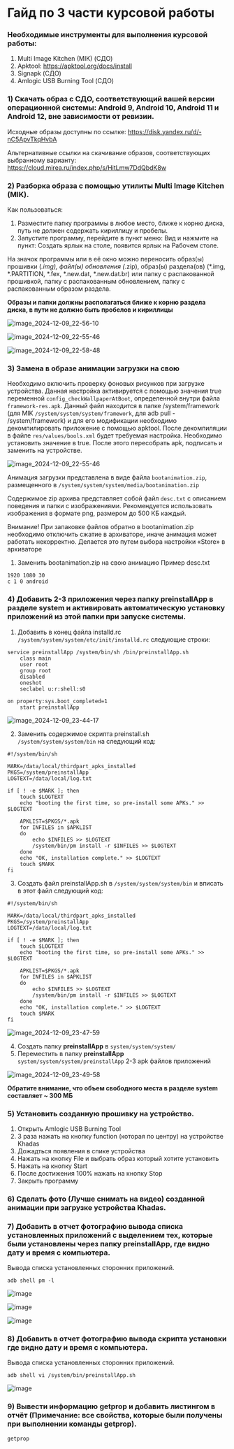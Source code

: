# Гайд по 3 части курсовой работы
### Необходимые инструменты для выполнения курсовой работы:

1. Multi Image Kitchen (MIK) (СДО)
2. Apktool: https://apktool.org/docs/install
3. Signapk (СДО)
4. Amlogic USB Burning Tool (СДО)

### 1) Скачать образ с СДО, соответствующий вашей версии операционной системы: Android 9, Android 10, Android 11 и Android 12, вне зависимости от ревизии.

Исходные образы доступны по ссылке: https://disk.yandex.ru/d/-nC5ApvTkqHvbA

Альтернативные ссылки на скачивание образов, соответствующих выбранному варианту: https://cloud.mirea.ru/index.php/s/HitLmw7DdQbdK8w

### 2) Разборка образа с помощью утилиты Multi Image Kitchen (MIK).
Как пользоваться:
1. Разместите папку программы в любое место, ближе к корню диска, путь не должен содержать кириллицу и пробелы.
2. Запустите программу, перейдите в пункт меню: Вид и нажмите на пункт: Создать ярлык на столе, появится ярлык на Рабочем столе.

На значок программы или в её окно можно переносить образ(ы) прошивки (*.img), файл(ы) обновления (*.zip), образ(ы) раздела(ов) (*.img, *.PARTITION, *.fex, *.new.dat, *.new.dat.br) или папку с распакованной прошивкой, папку с распакованным обновлением, папку с распакованным образом раздела.

**Образы и папки должны располагаться ближе к корню раздела диска, в пути не должно быть пробелов и кириллицы**

![image_2024-12-09_22-56-10](https://github.com/user-attachments/assets/2888e9f2-4096-4e82-ab67-ae5df20f44b0)

![image_2024-12-09_22-55-46](https://github.com/user-attachments/assets/38e6a7fc-4687-472f-93b4-cd0f2b5ff3d3)

![image_2024-12-09_22-58-48](https://github.com/user-attachments/assets/c0f5353b-ad77-47dd-ba26-fab03de507b0)

### 3) Замена в образе анимации загрузки на свою
Необходимо включить проверку фоновых рисунков при загрузке устройства. Данная настройка активируется с помощью значения true переменной ```config_checkWallpaperAtBoot```, определенной внутри файла ```framework-res.apk```. Данный файл находится в папке /system/framework (для MIK ```/system/system/system/framework```, для adb pull - /system/framework) и для его модификации необходимо декомпилировать приложение с помощью apktool. После декомпиляции в файле ```res/values/bools.xml``` будет требуемая настройка. Необходимо установить значение в true. После этого пересобрать apk, подписать и заменить на устройстве.

![image_2024-12-09_22-55-46](https://github.com/user-attachments/assets/57868d52-b56f-47b5-92e1-57c703b360f7)

Анимация загрузки представлена в виде файла ```bootanimation.zip```, размещенного в ``` /system/system/system/media/bootanimation.zip ```

Содержимое zip архива представляет собой файл ```desc.txt``` с описанием поведения и папки с изображениями. Рекомендуется использовать изображения в формате png, размером до 500 КБ каждый.

Внимание! При запаковке файлов обратно в bootanimation.zip необходимо отключить сжатие в архиваторе, иначе анимация может работать некорректно. Делается это путем выбора настройки «Store» в архиваторе

1. Заменить bootanimation.zip на свою анимацию 
Пример desc.txt
```
1920 1080 30
c 1 0 android
```
### 4) Добавить 2-3 приложения через папку preinstallApp в разделе system и активировать автоматическую установку приложений из этой папки при запуске системы.

1. Добавить в конец файла installd.rc ```/system/system/system/etc/init/installd.rc``` следующие строки:
```
service preinstallApp /system/bin/sh /bin/preinstallApp.sh
    class main
    user root
    group root
    disabled
    oneshot
    seclabel u:r:shell:s0

on property:sys.boot_completed=1
    start preinstallApp
```

![image_2024-12-09_23-44-17](https://github.com/user-attachments/assets/77b7d063-8480-44f7-813e-15fb70203f68)

2. Заменить содержимое скрипта preinstall.sh ```/system/system/system/bin``` на следующий код:

```
#!/system/bin/sh

MARK=/data/local/thirdpart_apks_installed
PKGS=/system/preinstallApp
LOGTEXT=/data/local/log.txt

if [ ! -e $MARK ]; then
    touch $LOGTEXT
    echo "booting the first time, so pre-install some APKs." >> $LOGTEXT

    APKLIST=$PKGS/*.apk
    for INFILES in $APKLIST
    do
        echo $INFILES >> $LOGTEXT
        /system/bin/pm install -r $INFILES >> $LOGTEXT
    done
    echo "OK, installation complete." >> $LOGTEXT
    touch $MARK
fi
```
3. Создать файл preinstallApp.sh в ```/system/system/system/bin``` и вписать в этот файл следующий код:

```
#!/system/bin/sh

MARK=/data/local/thirdpart_apks_installed
PKGS=/system/preinstallApp
LOGTEXT=/data/local/log.txt

if [ ! -e $MARK ]; then
    touch $LOGTEXT
    echo "booting the first time, so pre-install some APKs." >> $LOGTEXT

    APKLIST=$PKGS/*.apk
    for INFILES in $APKLIST
    do
        echo $INFILES >> $LOGTEXT
        /system/bin/pm install -r $INFILES >> $LOGTEXT
    done
    echo "OK, installation complete." >> $LOGTEXT
    touch $MARK
fi
```

![image_2024-12-09_23-47-59](https://github.com/user-attachments/assets/d6e19581-c92c-48b0-80ea-1f70cd9fdfdf)

4. Cоздать папку **preinstallApp** в ```system/system/system/```
5. Переместить в папку **preinstallApp** ```system/system/system/preinstallApp``` 2-3 apk файлов приложений

![image_2024-12-09_23-49-58](https://github.com/user-attachments/assets/1d311420-aebb-411f-ab8c-e70747557f53)

**Обратите внимание, что объем свободного места в разделе system составляет ~ 300 МБ**

### 5) Установить созданную прошивку на устройство.

1. Открыть Amlogic USB Burning Tool
2. 3 раза нажать на кнопку function (которая по центру) на устройстве Khadas
3. Дожадться появления в спике устройства
4. Нажать на кнопку File и выбрать образ который хотите установить
5. Нажать на кнопку Start
6. После достижения 100% нажать на кнопку Stop
7. Закрыть программу

### 6) Сделать фото (Лучше снимать на видео) созданной анимации при загрузке устройства Khadas.

### 7) Добавить в отчет фотографию вывода списка установленных приложений с выделением тех, которые были установлены через папку preinstallApp, где видно дату и время с компьютера.

Вывода списка установленных сторонних приложений.

```
adb shell pm -l
```

![image](https://github.com/user-attachments/assets/adc4f7cd-c72f-4b60-afa7-80597e797f06)

![image](https://github.com/user-attachments/assets/02a1517e-499d-4493-9f15-2af6cb6040b6)

![image](https://github.com/user-attachments/assets/32266984-fa0d-4df2-bf76-a09e647f3bbb)

### 8) Добавить в отчет фотографию вывода скрипта установки где видно дату и время с компьютера.

Вывода списка установленных сторонних приложений.

```
adb shell vi /system/bin/preinstallApp.sh
```

![image](https://github.com/user-attachments/assets/59b6bc55-bd43-468f-867d-b0671f846af0)

### 9) Вывести информацию getprop и добавить листингом в отчёт (Примечание: все свойства, которые были получены при выполнении команды getprop).

```
getprop
```
